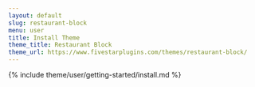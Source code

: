 ```yaml
---
layout: default
slug: restaurant-block
menu: user
title: Install Theme
theme_title: Restaurant Block
theme_url: https://www.fivestarplugins.com/themes/restaurant-block/
---
```

{% include theme/user/getting-started/install.md %}